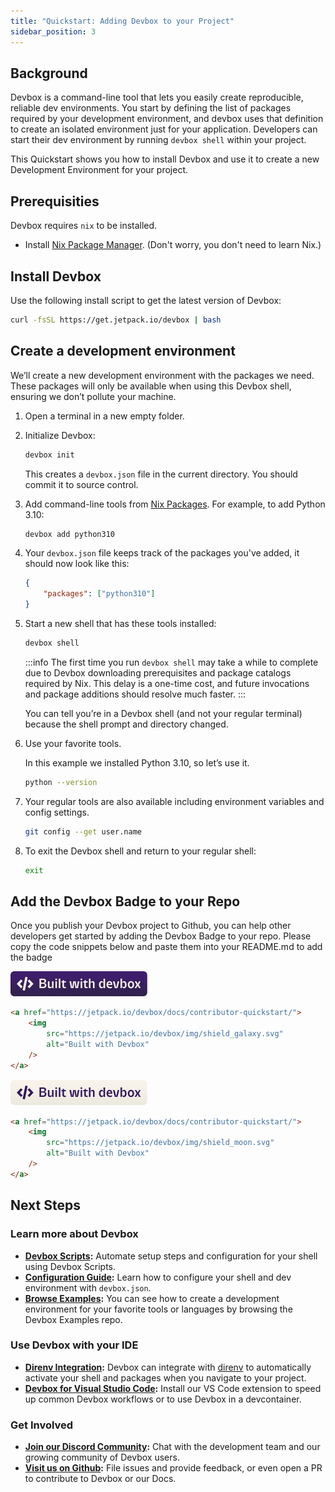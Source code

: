 ```yaml
---
title: "Quickstart: Adding Devbox to your Project"
sidebar_position: 3
---
```


## Background

Devbox is a command-line tool that lets you easily create reproducible, reliable dev environments. You start by defining the list of packages required by your development environment, and devbox uses that definition to create an isolated environment just for your application. Developers can start their dev environment by running `devbox shell` within your project. 

This Quickstart shows you how to install Devbox and use it to create a new Development Environment for your project.

## Prerequisities

Devbox requires `nix` to be installed.

- Install [Nix Package Manager](https://nixos.org/download.html). (Don't worry, you don't need to learn Nix.)

## Install Devbox

Use the following install script to get the latest version of Devbox:

```bash
curl -fsSL https://get.jetpack.io/devbox | bash
```

## Create a development environment

We’ll create a new development environment with the packages we need. These packages will only be available when using this Devbox shell, ensuring we don’t pollute your machine.

1. Open a terminal in a new empty folder.

2. Initialize Devbox:

    ```bash
    devbox init
    ```

    This creates a `devbox.json` file in the current directory. You should commit it to source control.

3. Add command-line tools from [Nix Packages](https://search.nixos.org/packages). For example, to add Python 3.10:

    ```bash
    devbox add python310
    ```

4. Your `devbox.json` file keeps track of the packages you've added, it should now look like this:

    ```json
    {
        "packages": ["python310"]
    }
    ```

5. Start a new shell that has these tools installed:

    ```bash
    devbox shell
    ```

    :::info
    The first time you run `devbox shell` may take a while to complete due to Devbox downloading prerequisites and package catalogs required by Nix. This delay is a one-time cost, and future invocations and package additions should resolve much faster. 
    :::

    You can tell you’re in a Devbox shell (and not your regular terminal) because the shell prompt and directory changed.

6. Use your favorite tools.

    In this example we installed Python 3.10, so let’s use it.

    ```bash
    python --version
    ```

7. Your regular tools are also available including environment variables and config settings.

    ```bash
    git config --get user.name
    ```

8. To exit the Devbox shell and return to your regular shell:

    ```bash
    exit
    ```
## Add the Devbox Badge to your Repo

Once you publish your Devbox project to Github, you can help other developers get started by adding the Devbox Badge to your repo. Please copy the code snippets below and paste them into your README.md to add the badge

![Devbox Dark Badge](../static/img/shield_galaxy.svg)

```html
<a href="https://jetpack.io/devbox/docs/contributor-quickstart/">
    <img
        src="https://jetpack.io/devbox/img/shield_galaxy.svg" 
        alt="Built with Devbox"
    />
</a>
```

![Devbox Light Badge](../static/img/shield_moon.svg)
```html
<a href="https://jetpack.io/devbox/docs/contributor-quickstart/">
    <img 
        src="https://jetpack.io/devbox/img/shield_moon.svg" 
        alt="Built with Devbox" 
    />
</a>
```

## Next Steps

### Learn more about Devbox
* **[Devbox Scripts](guides/scripts.md):** Automate setup steps and configuration for your shell using Devbox Scripts.
* **[Configuration Guide](configuration.md):** Learn how to configure your shell and dev environment with `devbox.json`.
* **[Browse Examples](https://github.com/jetpack-io/devbox-examples):** You can see how to create a development environment for your favorite tools or languages by browsing the Devbox Examples repo.

### Use Devbox with your IDE
  * **[Direnv Integration](ide_configuration/direnv.md):** Devbox can integrate with [direnv](https://direnv.net/) to automatically activate your shell and packages when you navigate to your project.
  * **[Devbox for Visual Studio Code](https://marketplace.visualstudio.com/items?itemName=jetpack-io.devbox):** Install our VS Code extension to speed up common Devbox workflows or to use Devbox in a devcontainer.

### Get Involved
* **[Join our Discord Community](https://discord.gg/jetpack-io):** Chat with the development team and our growing community of Devbox users.
* **[Visit us on Github](https://github.com/jetpack-io/devbox):** File issues and provide feedback, or even open a PR to contribute to Devbox or our Docs.